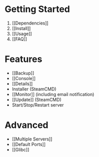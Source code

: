 # Getting Started
1. [[Dependencies]]
2. [[Install]]
3. [[Usage]]
4. [[FAQ]]

# Features
* [[Backup]]
* [[Console]]
* [[Details]]
* Installer (SteamCMD)
* [[Monitor]] (including email notification)
* [[Update]] (SteamCMD)
* Start/Stop/Restart server

# Advanced
* [[Multiple Servers]]
* [[Default Ports]]
* [[Glibc]]
